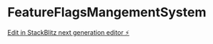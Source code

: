 # FeatureFlagsMangementSystem

[Edit in StackBlitz next generation editor ⚡️](https://stackblitz.com/~/github.com/YounesElhakimi/FeatureFlagsMangementSystem)